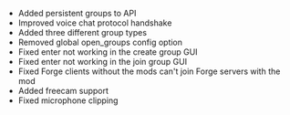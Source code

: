 - Added persistent groups to API
- Improved voice chat protocol handshake
- Added three different group types
- Removed global open_groups config option
- Fixed enter not working in the create group GUI
- Fixed enter not working in the join group GUI
- Fixed Forge clients without the mods can't join Forge servers with the mod
- Added freecam support
- Fixed microphone clipping
